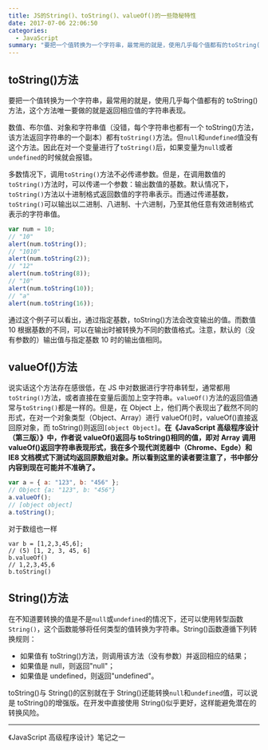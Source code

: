 ```yaml
---
title: JS的String()、toString()、valueOf()的一些隐秘特性
date: 2017-07-06 22:06:50
categories:
  - JavaScript
summary: "要把一个值转换为一个字符串，最常用的就是，使用几乎每个值都有的toString()方法，这个方法唯一要做的就是返回相应值的字符串表现。"
---
```


## toString()方法

要把一个值转换为一个字符串，最常用的就是，使用几乎每个值都有的 toString()方法，这个方法唯一要做的就是返回相应值的字符串表现。

<!-- more -->

数值、布尔值、对象和字符串值（没错，每个字符串也都有一个 toString()方法，该方法返回字符串的一个副本）都有`toString()`方法。但`null`和`undefined`值没有这个方法。因此在对一个变量进行了`toString()`后，如果变量为`null`或者`undefined`的时候就会报错。

多数情况下，调用`toString()`方法不必传递参数。但是，在调用数值的`toString()`方法时，可以传递一个参数：输出数值的基数。默认情况下，`toString()`方法以十进制格式返回数值的字符串表示。而通过传递基数，`toString()`可以输出以二进制、八进制、十六进制，乃至其他任意有效进制格式表示的字符串值。

```js
var num = 10;
// "10"
alert(num.toString());
// "1010"
alert(num.toString(2));
// "12"
alert(num.toString(8));
// "10"
alert(num.toString(10));
// "a"
alert(num.toString(16));
```

通过这个例子可以看出，通过指定基数，toString()方法会改变输出的值。而数值 10 根据基数的不同，可以在输出时被转换为不同的数值格式。注意，默认的（没有参数的）输出值与指定基数 10 时的输出值相同。

## valueOf()方法

说实话这个方法存在感很低，在 JS 中对数据进行字符串转型，通常都用`toString()`方法，或者直接在变量后面加上空字符串。`valueOf()`方法的返回值通常与`toString()`都是一样的。但是，在 Object 上，他们两个表现出了截然不同的形式，在对一个对象类型（Object、Array）进行 valueOf()时，valueOf()直接返回原对象，而 toString()则返回`[object Object]`。**在《JavaScript 高级程序设计（第三版）》中，作者说 valueOf()返回与 toString()相同的值，即对 Array 调用 valueOf()返回字符串表现形式，我在多个现代浏览器中（Chrome、Egde）和 IE8 文档模式下测试均返回原数组对象。所以看到这里的读者要注意了，书中部分内容到现在可能并不准确了。**

```js
var a = { a: "123", b: "456" };
// Object {a: "123", b: "456"}
a.valueOf();
// [object object]
a.toString();
```

对于数组也一样

```
var b = [1,2,3,45,6];
// (5) [1, 2, 3, 45, 6]
b.valueOf()
// 1,2,3,45,6
b.toString()
```

## String()方法

在不知道要转换的值是不是`null`或`undefined`的情况下，还可以使用转型函数`String()`，这个函数能够将任何类型的值转换为字符串。String()函数遵循下列转换规则：

- 如果值有 toString()方法，则调用该方法（没有参数）并返回相应的结果；
- 如果值是 null，则返回"null"；
- 如果值是 undefined，则返回"undefined"。

toString()与 String()的区别就在于 String()还能转换`null`和`undefined`值，可以说是 toString()的增强版。在开发中直接使用 String()似乎更好，这样能避免潜在的转换风险。

---

《JavaScript 高级程序设计》笔记之一

